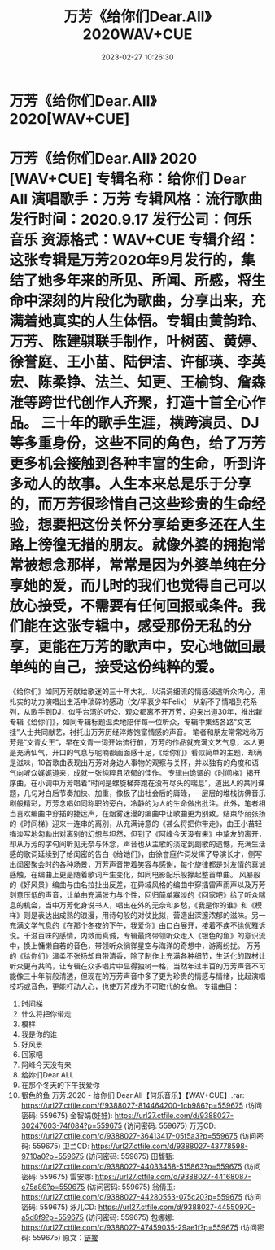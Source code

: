 ﻿---
title: 万芳《给你们Dear.All》2020WAV+CUE
date: 2023-02-27 10:26:30
categories: WAV车载音乐、镜像
tags: 华语中文
---
# 万芳《给你们Dear.All》2020[WAV+CUE]

万芳《给你们Dear.All》 2020 [WAV+CUE]
专辑名称：给你们 Dear All
演唱歌手：万芳
专辑风格：流行歌曲
发行时间：2020.9.17
发行公司：何乐音乐
资源格式：WAV+CUE
专辑介绍：
这张专辑是万芳2020年9月发行的，集结了她多年来的所见、所闻、所感，将生命中深刻的片段化为歌曲，分享出来，充满着她真实的人生体悟。专辑由黄韵玲、万芳、陈建骐联手制作，叶树茵、黄婷、徐誉庭、王小苗、陆伊洁、许郁瑛、李英宏、陈柔铮、法兰、知更、王榆钧、詹森淮等跨世代创作人齐聚，打造十首全心作品。
三十年的歌手生涯，横跨演员、DJ等多重身份，这些不同的角色，给了万芳更多机会接触到各种丰富的生命，听到许多动人的故事。人生本来总是乐于分享的，而万芳很珍惜自己这些珍贵的生命经验，想要把这份关怀分享给更多还在人生路上徬徨无措的朋友。就像外婆的拥抱常常被想念那样，常常是因为外婆单纯在分享她的爱，而儿时的我们也觉得自己可以放心接受，不需要有任何回报或条件。我们能在这张专辑中，感受那份无私的分享，更能在万芳的歌声中，安心地做回最单纯的自己，接受这份纯粹的爱。
===================
《给你们》如同万芳献给歌迷的三十年大礼，以涓涓细流的情感浸透听众内心，用扎实的功力演唱出生活中琐碎的感动（文/早衰少年Felix）
从新不了情唱到花系列，从歌手到DJ，似乎台湾的听众、观众都离不开万芳，迎来出道30年，推出新专辑《给你们》，如同专辑标题温柔地陪伴每一位听众，专辑中集结各路“文艺挂”人士共同献艺，衬托出万芳历经淬炼饱富情感的声音。
笔者和朋友常常戏称万芳是“文青女王”，早在文青一词开始流行前，万芳的作品就充满文艺气息，本人更是充满仙气，开口的气息与呢喃都画面感十足，《给你们》看似简单的主题，却满是滋味，10首歌曲表现出万芳对身边人事物的观察与关怀，并以独有的角度和语气向听众娓娓道来，成就一张纯粹且浓郁的佳作。
专辑由诡谲的《时间梯》揭开序曲，在小调中万芳唱着“时间是螺旋梯奔跑在没有尽头的喘息”，道出人的共同课题，几句对白后节奏加快、加重，像极了出社会后的庸碌，一层层的堆栈彷佛音乐剧般精彩，万芳念唱如同称职的旁白，冷静的为人的生命做出批注。此外，笔者相当喜欢编曲中穿插的捷运声，在烟雾迷漫的编曲中让歌曲更为别致。结束华丽张扬的《时间梯》迎来一连串的离别，从充满诗意的《甚么将把你带走》，由王小苗轻描淡写地勾勒出对离别的幻想与坦然，但到了《阿峰今天没有来》中挚友的离开，却从万芳的字句间听见无奈与怀念，声音也从主歌的淡定到副歌的遗憾，充满生活感的歌词延续到了给闺密的告白《给她们》，由徐誉庭作词发挥了导演长才，侧写出闺密聚会时的各种场景，万芳声音带着笑容与感谢，每个旋律都是对友情的真诚感触，在编曲上更是随着歌词产生变化，如同电影配乐般撑起整首单曲。
风暴般的《好风景》编曲与曲名拉扯出反差，在异域风格的编曲中穿插雷声雨声以及万芳刻意压低的声音，让单曲充满张力与个性，回归简单寡淡的《回家吧》给了听众喘息的机会，当中万芳化身说书人，唱出在外的无奈和乡愁，《我是你的谁》和《模样》则是表达出成熟的浪漫，用诗句般的对仗比拟，营造出深邃浓郁的滋味。另一充满文学气息的《在那个冬夜的下午，我爱你》由口白展开，接着不疾不徐优雅诉说。千滋百味的感情，内敛而真诚，专辑最终带领听众走入《银色的鱼》的意识流中，换上慵懒自若的音色，带领听众徜徉星空与海洋的奇想中，游离纷扰。
万芳的《给你们》温柔不张扬却自带清香，除了制作上充满各种细节，生活化的取材让听众更有共鸣，让专辑在众多唱片中显得独树一格，当然年过半百的万芳声音不可能像三十年前般清透，但现在的万芳声音中多了更为珍贵的情感与情绪，比起演唱技巧或音色，更能打动人心，也使万芳成为不可取代的女伶。
专辑曲目：
01. 时间梯
02. 什么将把你带走
03. 模样
04. 我是你的谁
05. 好风景
06. 回家吧
07. 阿峰今天没有来
08. 给妳们Dear ALL
09. 在那个冬天的下午我爱你
10. 银色的鱼
万芳.2020 - 给你们 Dear.All【何乐音乐】【WAV+CUE】.rar: https://url27.ctfile.com/f/9388027-814464200-1cb986?p=559675
(访问密码: 559675)
金智娟(娃娃): https://url27.ctfile.com/d/9388027-30247603-74f084?p=559675
(访问密码: 559675)
万芳CD: https://url27.ctfile.com/d/9388027-36413417-05f5a3?p=559675
(访问密码: 559675)
卫兰CD: https://url27.ctfile.com/d/9388027-43778598-9710a0?p=559675
(访问密码: 559675)
田馥甄: https://url27.ctfile.com/d/9388027-44033458-515863?p=559675
(访问密码: 559675)
雷安娜: https://url27.ctfile.com/d/9388027-44168087-e75a86?p=559675
(访问密码: 559675)
翁倩玉: https://url27.ctfile.com/d/9388027-44280553-075c20?p=559675
(访问密码: 559675)
泳儿CD: https://url27.ctfile.com/d/9388027-44550970-a5d8f9?p=559675
(访问密码: 559675)
包娜娜: https://url27.ctfile.com/d/9388027-47459035-29ae1f?p=559675
(访问密码: 559675)
原文：[链接](https://blog.sina.com.cn/s/blog_1647c7e76010310xf.html)
